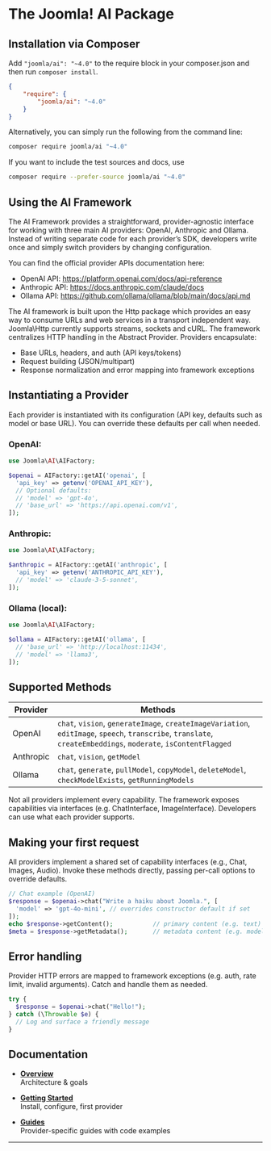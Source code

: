 # The Joomla! AI Package

## Installation via Composer

Add `"joomla/ai": "~4.0"` to the require block in your composer.json and then run `composer install`.

```json
{
	"require": {
		"joomla/ai": "~4.0"
	}
}
```

Alternatively, you can simply run the following from the command line:

```sh
composer require joomla/ai "~4.0"
```

If you want to include the test sources and docs, use

```sh
composer require --prefer-source joomla/ai "~4.0"
```

## Using the AI Framework
The AI Framework provides a straightforward, provider-agnostic interface for working with three main AI providers: OpenAI, Anthropic and Ollama. Instead of writing separate code for each provider’s SDK, developers write once and simply switch providers by changing configuration.

You can find the official provider APIs documentation here:
- OpenAI API: https://platform.openai.com/docs/api-reference
- Anthropic API: https://docs.anthropic.com/claude/docs
- Ollama API: https://github.com/ollama/ollama/blob/main/docs/api.md

The AI framework is built upon the Http package which provides an easy way to consume URLs and web services in a transport independent way. Joomla\Http currently supports streams, sockets and cURL. The framework centralizes HTTP handling in the Abstract Provider. Providers encapsulate:
- Base URLs, headers, and auth (API keys/tokens)
- Request building (JSON/multipart)
- Response normalization and error mapping into framework exceptions

## Instantiating a Provider

Each provider is instantiated with its configuration (API key, defaults such as model or base URL). You can override these defaults per call when needed.

### OpenAI:
```php
use Joomla\AI\AIFactory;

$openai = AIFactory::getAI('openai', [
  'api_key' => getenv('OPENAI_API_KEY'),
  // Optional defaults:
  // 'model' => 'gpt-4o',
  // 'base_url' => 'https://api.openai.com/v1',
]);
```

### Anthropic:
```php
use Joomla\AI\AIFactory;

$anthropic = AIFactory::getAI('anthropic', [
  'api_key' => getenv('ANTHROPIC_API_KEY'),
  // 'model' => 'claude-3-5-sonnet',
]);
```

### Ollama (local):
```php
use Joomla\AI\AIFactory;

$ollama = AIFactory::getAI('ollama', [
  // 'base_url' => 'http://localhost:11434',
  // 'model' => 'llama3',
]);
```

## Supported Methods

| Provider | Methods |
| --- | --- |
| OpenAI | `chat`, `vision`, `generateImage`, `createImageVariation`, `editImage`, `speech`, `transcribe`, `translate`, `createEmbeddings`, `moderate`, `isContentFlagged`|
| Anthropic | `chat`, `vision`, `getModel`|
| Ollama | `chat`, `generate`, `pullModel`, `copyModel`, `deleteModel`, `checkModelExists`, `getRunningModels`|

Not all providers implement every capability. The framework exposes capabilities via interfaces (e.g. ChatInterface, ImageInterface). Developers can use what each provider supports.

## Making your first request
All providers implement a shared set of capability interfaces (e.g., Chat, Images, Audio). Invoke these methods directly, passing per-call options to override defaults.

```php
// Chat example (OpenAI)
$response = $openai->chat("Write a haiku about Joomla.", [
  'model' => 'gpt-4o-mini', // overrides constructor default if set
]);
echo $response->getContent();           // primary content (e.g. text)
$meta = $response->getMetadata();       // metadata content (e.g. model, usage)
```

## Error handling
Provider HTTP errors are mapped to framework exceptions (e.g. auth, rate limit, invalid arguments). Catch and handle them as needed.
```php
try {
  $response = $openai->chat("Hello!");
} catch (\Throwable $e) {
  // Log and surface a friendly message
}
```

## Documentation

- **[Overview](docs/overview.md)**  
  Architecture & goals  

- **[Getting Started](docs/getting-started.md)**  
  Install, configure, first provider  

- **[Guides](providers/)**  
  Provider-specific guides with code examples
---
